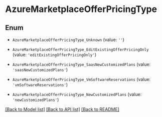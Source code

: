 # AzureMarketplaceOfferPricingType


## Enum

* `AzureMarketplaceOfferPricingType_Unknown` (value: `''`)

* `AzureMarketplaceOfferPricingType_EditExistingOfferPricingOnly` (value: `'editExistingOfferPricingOnly'`)

* `AzureMarketplaceOfferPricingType_SaasNewCustomizedPlans` (value: `'saasNewCustomizedPlans'`)

* `AzureMarketplaceOfferPricingType_VmSoftwareReservations` (value: `'vmSoftwareReservations'`)

* `AzureMarketplaceOfferPricingType_NewCustomizedPlans` (value: `'newCustomizedPlans'`)

[[Back to Model list]](../README.md#documentation-for-models) [[Back to API list]](../README.md#documentation-for-api-endpoints) [[Back to README]](../README.md)


